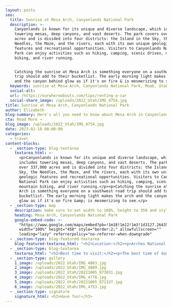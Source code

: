 ```yaml
---
layout: posts
seo:
  title: Sunrise at Mesa Arch, Canyonlands National Park
  description: >-
    Canyonlands is known for its unique and diverse landscape, which includes
    towering mesas, deep canyons, and vast deserts. The park covers over 337,000
    acres and is divided into four districts: the Island in the Sky, the
    Needles, the Maze, and the rivers, each with its own unique geologic
    features and recreational opportunities. Visitors to Canyonlands National
    Park can enjoy activities such as hiking, camping, scenic drives, mountain
    biking, and river running.


    Catching the sunrise at Mesa Arch is something everyone on a southwest road
    trip should add to their bucketlist. The early morning light makes the arch
    and the canyon behind glow as if it's on fire & is mesmerizing to see.
  keywords: sunrise at Mesa Arch, Canyonlands National Park, Moab, Utah, USA
  social-alt:
  url: /https://ourwhereabouts.com/tips/renting-a-car
  social-share_image: /uploads/2022_Utah/IMG_4754.jpg
title: Sunrise at Mesa Arch, Canyonlands National Park
author: Elizabeth
blog-summary: Here's all you need to know about Mesa Arch in Canyonlands NP.
cta: Read More →
blog_image: /uploads/2022_Utah/IMG_4754.jpg
date: 2023-02-10 00:00:00
categories:
  - travel
content-blocks:
  - _section-type: blog-textarea
    textarea_html: >-
      <p>Canyonlands is known for its unique and diverse landscape, which
      includes towering mesas, deep canyons, and vast deserts. The park covers
      over 337,000 acres and is divided into four districts: the Island in the
      Sky, the Needles, the Maze, and the rivers, each with its own unique
      geologic features and recreational opportunities. Visitors to Canyonlands
      National Park can enjoy activities such as hiking, camping, scenic drives,
      mountain biking, and river running.</p><p>Catching the sunrise at Mesa
      Arch is something everyone on a southwest road trip should add to their
      bucketlist. The early morning light makes the arch and the canyon behind
      glow as if it's on fire &amp; is mesmerizing to see.</p>
  - _section-type: map
    description: make sure to set width to 100%, height to 350 and style to border 2
    heading: Mesa Arch, Canyonlands National Park
    google-embed-code: >-
      "https://www.google.com/maps/embed?pb=!1m18!1m12!1m3!1d3127.2643514783385!2d-109.87012258483351!3d38.38913637965233!2m3!1f0!2f0!3f0!3m2!1i1024!2i768!4f13.1!3m3!1m2!1s0x87481984811f4259%3A0xaec5f136ce57de0b!2sMesa%20Arch!5e0!3m2!1sen!2sil!4v1676032493442!5m2!1sen!2sil"
      width="100%" height="450" style="border:2;" allowfullscreen=""
      loading="lazy" referrerpolicy="no-referrer-when-downgrade"
  - _section-type: blog-featured-textarea
    blog-featured-textarea_html: "<h2>Location:</h2><p>Arches National Park is located near Moab, Utah. Other ways to get there are:<br />• Grand Junction, CO - 110 miles.<br />• Salt Lake City, UT - 236 miles.<br />• Denver, CO - 360 miles.</p><p>\_</p><h2>Entrance Fee:</h2><p>Admission to Canyonlands National Park is good for seven days. You can updgrade a weekly pass to an annual pass within seven days of purchase.</p><p><strong>•Private Vehicle - $30.00</strong><br />Admits one private, non-commercial vehicle (15 passenger capacity or less) and all its occupants.</p><p><strong>•Motorcycle - $25.00</strong><br />Admits a private, non-commercial motorcycle and its riders.</p><p><strong>•Per Person - $15.00</strong><br />Admits one individual with no car. Typically used for bicyclists, hikers, and pedestrians. Youth 15 and under are admitted free.</p><p>We suggest getting a USA National Parks Pass for just $80 and saving money if you’re planning on visiting multiple National Parks in a year.</p><p>If you're arriving at sunrise and need to pay, there's a box where you can slip money to cover the entrance fee at the Visitors Center.</p><p>\_</p><h2>Where to stay:</h2><p>Moab is the best place to stay it is very close by and has a variety of places to stay that can fit any budget. There are also camping grounds around the area where you can stay.</p><p>\_</p><h2>When to visit:</h2><p>The most popular time to visit Mesa Arch is in the Spring or Fall when temperatures are comfortable. but if you'd like to avoid crowds you should consider visiting in the winter.</p>"
  - _section-type: blog-textarea
    textarea_html: "<h2>Best time to visit:</h2><p>The best time of day to visit Mesa Arch is at sunrise! You’ll want to arrive 30-45 mins before sunrise to give you time to hike to the arch &amp; get a good spot with the view because it will be crowded! If you're coming from Moab, you’ll want to leave around 1.5 hours before sunrise because it's about an hour's drive from Moab to the Mesa Arch parking lot.</p><p>\_</p><h2>Trail Details:</h2><p>•Trailhead: Mesa Arch Trailhead<br />•Distance: 0.7 miles (RT)<br />•Elevation: 88 feet<br />•Difficulty: Easy<br />•Time to Hike: 30 mins<br />•Toilet: at the trailhead<br />•Parking: There is a small parking lot with about 30 spots. If you arrive before sunrise, there shouldn't be an issue.</p><p>\_</p><h2>Tips:</h2><p>•Bring a headlamp for the hike.<br />•Expect crowds: This is a popular activity because it's easily accessible. If you see the photographers with their tripods &amp; can't find a spot near the arch, don't worry there are other beautiful spots around to capture the sunrise over the canyon from a different perspective.<br />•Stay way after sunrise: it's amazing to see how quickly the photographers scatter right after sunrise &amp; the lighting was still perfect for photos.<br />•Photographers code - even though this gets so crowded, there's some kind of understanding between everyone not to push, and get into others' sunrise shot.</p>"
  - _section-type: gallery
    1_image: /uploads/2022_Utah/IMG_4803.jpg
    2_image: /uploads/2022_Utah/IMG_4809.jpg
    3_image: /uploads/2022_Utah/20221005_073031.jpg
    4_image: /uploads/2022_Utah/IMG_4778.jpg
    5_image: /uploads/2022_Utah/20221005_071327.jpg
    6_image: /uploads/2022_Utah/IMG_4753.jpg
  - _section-type: signature
    signature_html: <h3>Have fun!</h3>
---
```

